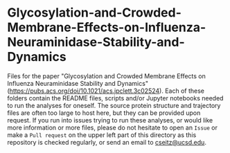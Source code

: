 # Glycosylation-and-Crowded-Membrane-Effects-on-Influenza-Neuraminidase-Stability-and-Dynamics

Files for the paper "Glycosylation and Crowded Membrane Effects on Influenza Neuraminidase Stability and Dynamics" (https://pubs.acs.org/doi/10.1021/acs.jpclett.3c02524). Each of these folders contain the README files, scripts and/or Jupyter notebooks needed to run the analyses for oneself. The source protein structure and trajectory files are often too large to host here, but they can be provided upon request. If you run into issues trying to run these analyses, or would like more information or more files, please do not hesitate to open an ```Issue``` or make a ```Pull request``` on the upper left part of this directory as this repository is checked regularly, or send an email to cseitz@ucsd.edu.
